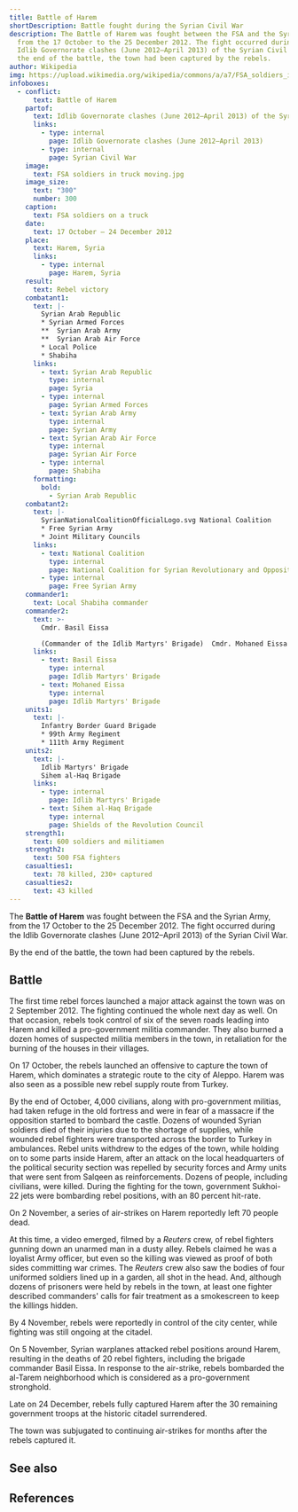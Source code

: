 ```yaml
---
title: Battle of Harem
shortDescription: Battle fought during the Syrian Civil War
description: The Battle of Harem was fought between the FSA and the Syrian Army,
  from the 17 October to the 25 December 2012. The fight occurred during the
  Idlib Governorate clashes (June 2012–April 2013) of the Syrian Civil War. By
  the end of the battle, the town had been captured by the rebels.
author: Wikipedia
img: https://upload.wikimedia.org/wikipedia/commons/a/a7/FSA_soldiers_in_truck_moving.jpg
infoboxes:
  - conflict:
      text: Battle of Harem
    partof:
      text: Idlib Governorate clashes (June 2012–April 2013) of the Syrian Civil War
      links:
        - type: internal
          page: Idlib Governorate clashes (June 2012–April 2013)
        - type: internal
          page: Syrian Civil War
    image:
      text: FSA soldiers in truck moving.jpg
    image_size:
      text: "300"
      number: 300
    caption:
      text: FSA soldiers on a truck
    date:
      text: 17 October – 24 December 2012
    place:
      text: Harem, Syria
      links:
        - type: internal
          page: Harem, Syria
    result:
      text: Rebel victory
    combatant1:
      text: |-
        Syrian Arab Republic
        * Syrian Armed Forces
        **  Syrian Arab Army
        **  Syrian Arab Air Force
        * Local Police
        * Shabiha
      links:
        - text: Syrian Arab Republic
          type: internal
          page: Syria
        - type: internal
          page: Syrian Armed Forces
        - text: Syrian Arab Army
          type: internal
          page: Syrian Army
        - text: Syrian Arab Air Force
          type: internal
          page: Syrian Air Force
        - type: internal
          page: Shabiha
      formatting:
        bold:
          - Syrian Arab Republic
    combatant2:
      text: |-
        SyrianNationalCoalitionOfficialLogo.svg National Coalition
        * Free Syrian Army
        * Joint Military Councils
      links:
        - text: National Coalition
          type: internal
          page: National Coalition for Syrian Revolutionary and Opposition Forces
        - type: internal
          page: Free Syrian Army
    commander1:
      text: Local Shabiha commander
    commander2:
      text: >-
        Cmdr. Basil Eissa 

        (Commander of the Idlib Martyrs' Brigade)  Cmdr. Mohaned Eissa  Abu Said (Commander of Al-Haq Brigade)  Maj. Abu Osama (Army defector)  Maj. Mohammed al-Ali (Army defector)
      links:
        - text: Basil Eissa
          type: internal
          page: Idlib Martyrs' Brigade
        - text: Mohaned Eissa
          type: internal
          page: Idlib Martyrs' Brigade
    units1:
      text: |-
        Infantry Border Guard Brigade
        * 99th Army Regiment
        * 111th Army Regiment
    units2:
      text: |-
        Idlib Martyrs' Brigade
        Sihem al-Haq Brigade
      links:
        - type: internal
          page: Idlib Martyrs' Brigade
        - text: Sihem al-Haq Brigade
          type: internal
          page: Shields of the Revolution Council
    strength1:
      text: 600 soldiers and militiamen
    strength2:
      text: 500 FSA fighters
    casualties1:
      text: 78 killed, 230+ captured
    casualties2:
      text: 43 killed
---
```


The **Battle of Harem** was fought between the FSA and the Syrian Army, from the 17 October to the 25 December 2012. The fight occurred during the Idlib Governorate clashes (June 2012–April 2013) of the Syrian Civil War.

By the end of the battle, the town had been captured by the rebels.

## Battle
The first time rebel forces launched a major attack against the town was on 2 September 2012. The fighting continued the whole next day as well. On that occasion, rebels took control of six of the seven roads leading into Harem and killed a pro-government militia commander. They also burned a dozen homes of suspected militia members in the town, in retaliation for the burning of the houses in their villages.

On 17 October, the rebels launched an offensive to capture the town of Harem, which dominates a strategic route to the city of Aleppo. Harem was also seen as a possible new rebel supply route from Turkey.

By the end of October, 4,000 civilians, along with pro-government militias, had taken refuge in the old fortress and were in fear of a massacre if the opposition started to bombard the castle. Dozens of wounded Syrian soldiers died of their injuries due to the shortage of supplies, while wounded rebel fighters were transported across the border to Turkey in ambulances. Rebel units withdrew to the edges of the town, while holding on to some parts inside Harem, after an attack on the local headquarters of the political security section was repelled by security forces and Army units that were sent from Salqeen as reinforcements. Dozens of people, including civilians, were killed. During the fighting for the town, government Sukhoi-22 jets were bombarding rebel positions, with an 80 percent hit-rate.

On 2 November, a series of air-strikes on Harem reportedly left 70 people dead.

At this time, a video emerged, filmed by a *Reuters* crew, of rebel fighters gunning down an unarmed man in a dusty alley. Rebels claimed he was a loyalist Army officer, but even so the killing was viewed as proof of both sides committing war crimes. The *Reuters* crew also saw the bodies of four uniformed soldiers lined up in a garden, all shot in the head. And, although dozens of prisoners were held by rebels in the town, at least one fighter described commanders' calls for fair treatment as a smokescreen to keep the killings hidden.

By 4 November, rebels were reportedly in control of the city center, while fighting was still ongoing at the citadel.

On 5 November, Syrian warplanes attacked rebel positions around Harem, resulting in the deaths of 20 rebel fighters, including the brigade commander Basil Eissa. In response to the air-strike, rebels bombarded the al-Tarem neighborhood which is considered as a pro-government stronghold.

Late on 24 December, rebels fully captured Harem after the 30 remaining government troops at the historic citadel surrendered.

The town was subjugated to continuing air-strikes for months after the rebels captured it.

## See also


## References
